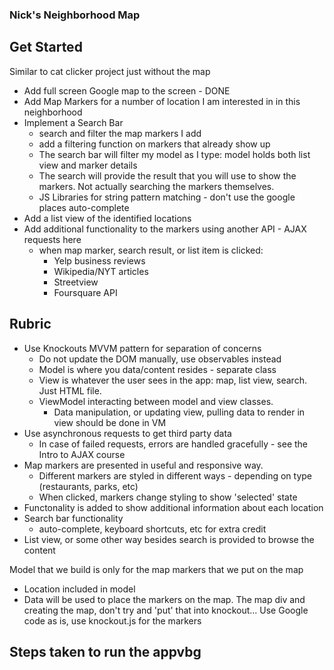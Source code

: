### Nick's Neighborhood Map

## Get Started

Similar to cat clicker project just without the map

* Add full screen Google map to the screen - DONE
* Add Map Markers for a number of location I am interested in in this neighborhood
* Implement a Search Bar
	* search and filter the map markers I add
	* add a filtering function on markers that already show up
	* The search bar will filter my model as I type: model holds both list view and marker details
	* The search will provide the result that you will use to show the markers. Not actually searching the markers themselves.
	* JS Libraries for string pattern matching - don't use the google places auto-complete
* Add a list view of the identified locations
* Add additional functionality to the markers using another API - AJAX requests here
	* when map marker, search result, or list item is clicked:
		* Yelp business reviews
		* Wikipedia/NYT articles
		* Streetview
		* Foursquare API

## Rubric

* Use Knockouts MVVM pattern for separation of concerns
	* Do not update the DOM manually, use observables instead
	* Model is where you data/content resides - separate class
	* View is whatever the user sees in the app: map, list view, search. Just HTML file.
	* ViewModel interacting between model and view classes.
		* Data manipulation, or updating view, pulling data to render in view should be done in VM
* Use asynchronous requests to get third party data
	* In case of failed requests, errors are handled gracefully - see the Intro to AJAX course
* Map markers are presented in useful and responsive way.
	* Different markers are styled in different ways - depending on type (restaurants, parks, etc)
	* When clicked, markers change styling to show 'selected' state
* Functonality is added to show additional information about each location
* Search bar functionality
	* auto-complete, keyboard shortcuts, etc for extra credit
* List view, or some other way besides search is provided to browse the content

Model that we build is only for the map markers that we put on the map
  - Location included in model
  - Data will be used to place the markers on the map.
The map div and creating the map, don't try and 'put' that into knockout...
Use Google code as is, use knockout.js for the markers


## Steps taken to run the appvbg